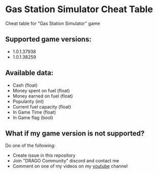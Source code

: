 # Gas Station Simulator Cheat Table
 Cheat table for "Gas Station Simulator" game

## Supported game versions:
* 1.0.1.37938
* 1.0.1.38259

## Available data:
* Cash (float)
* Money spent on fuel (float)
* Money earned on fuel (float)
* Popularity (int)
* Current fuel capacity (float)
* In Game Time (float)
* In Game flag (bool)

## What if my game version is not supported?
Do one of the following:
* Create issue in this repository
* Join "DRAGO Community" discord and contact me
* Comment on one of my videos on my [youtube](https://www.youtube.com/user/GramBezEndu) channel
